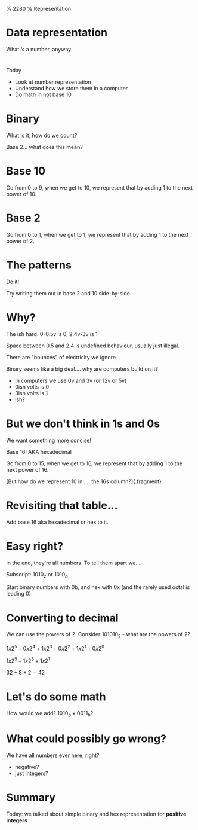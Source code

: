 % 2280
% Representation

# Data representation

What *is* a number, anyway.

#

Today

* Look at number representation
* Understand how we store them in a computer
* Do math in not base 10

# Binary

What is it, how do we count?

Base 2... what does this mean?

# Base 10

Go from 0 to 9, when we get to 10, we represent that by
adding 1 to the next power of 10.

# Base 2

Go from 0 to 1, when we get to 1, we represent that by
adding 1 to the next power of 2.

# The patterns

<aside class="notes">
Do it!
</aside>

Try writing them out in base 2 and 10 side-by-side

# Why?

<aside class="notes">
The ish hard. 0-0.5v is 0, 2.4v-3v is 1

Space between 0.5 and 2.4 is undefined behaviour, usually just illegal.

There are "bounces" of electricity we ignore
</aside>

Binary seems like a big deal.... why are computers build on it?

* In computers we use 0v and 3v (or 12v or 5v)
* 0ish volts is 0
* 3ish volts is 1
* ish?

# But we don't think in 1s and 0s

We want something more concise!

Base 16! AKA hexadecimal

Go from 0 to 15, when we get to 16, we represent that by
adding 1 to the next power of 16.

[But how do we represent 10 in .... the 16s column?]{.fragment}

# Revisiting that table...

Add base 16 aka hexadecimal or hex to it.

# Easy right?

In the end, they're all numbers. To tell them apart we....

Subscript: $1010_2$ or $1010_b$

Start binary numbers with 0b, and hex with 0x (and the rarely used octal is leading 0)

# Converting to decimal

We can use the powers of 2. Consider $101010_2$ - what are the powers of 2?

$1x2^5 + 0x2^4 + 1x2^3 + 0x2^2 + 1x2^1 + 0x2^0$

$1x2^5 +1x2^3 + 1x2^1$

$32 + 8 + 2 = 42$

# Let's do some math

How would we add? $1010_b + 0011_b$?

# What could possibly go wrong?

We have all numbers ever here, right?

* negative?
* just integers?

# Summary

Today: we talked about simple binary and hex representation for
**positive integers**
